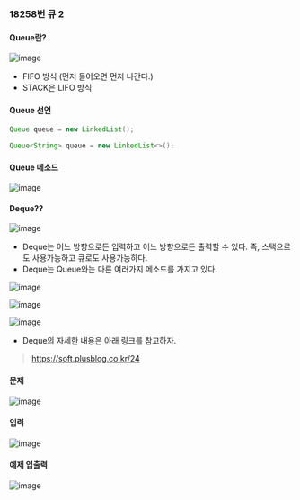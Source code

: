 ### 18258번 큐 2

#### Queue란?

![image](https://github.com/yybmion/java-algorithms/assets/113106136/bb23594d-b1cb-44e1-a651-c276c9a2a4d7)

- FIFO 방식 (먼저 들어오면 먼저 나간다.)
- STACK은 LIFO 방식

#### Queue 선언

```java
Queue queue = new LinkedList();

Queue<String> queue = new LinkedList<>();
```



#### Queue 메소드
![image](https://github.com/yybmion/java-algorithms/assets/113106136/dda10540-75f5-42c5-a84b-a76bad2521bd)

#### Deque??
![image](https://github.com/yybmion/java-algorithms/assets/113106136/25f84cb4-7a80-4d82-be30-344c142d1e27)

- Deque는 어느 방향으로든 입력하고 어느 방향으로든 출력할 수 있다. 즉, 스택으로도 사용가능하고 큐로도 사용가능하다.
- Deque는 Queue와는 다른 여러가지 메소드를 가지고 있다.

![image](https://github.com/yybmion/java-algorithms/assets/113106136/b6eca709-aae1-40de-80e4-39fce96f257d)

![image](https://github.com/yybmion/java-algorithms/assets/113106136/908ff830-5b4a-4893-8d1a-0dcca6334d0d)

![image](https://github.com/yybmion/java-algorithms/assets/113106136/ed01a460-148e-45f7-ab90-9e6b65678d32)

- Deque의 자세한 내용은 아래 링크를 참고하자.
> https://soft.plusblog.co.kr/24

#### 문제
![image](https://github.com/yybmion/java-algorithms/assets/113106136/46e3f2c3-9698-48e4-b273-8d81d7973700)

#### 입력
![image](https://github.com/yybmion/java-algorithms/assets/113106136/c292365d-60b9-4011-af31-ffce15a8a580)

#### 예제 입출력
![image](https://github.com/yybmion/java-algorithms/assets/113106136/985d04a0-e41b-4ccb-9bf6-70198568709c)


